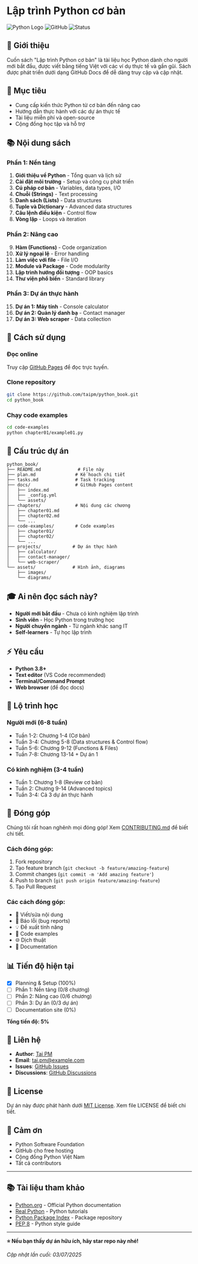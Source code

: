 # Lập trình Python cơ bản

![Python Logo](https://img.shields.io/badge/Python-3.8+-blue.svg)
![GitHub](https://img.shields.io/github/license/taipm/python_book)
![Status](https://img.shields.io/badge/Status-In%20Development-yellow.svg)

## 📖 Giới thiệu

Cuốn sách "Lập trình Python cơ bản" là tài liệu học Python dành cho người mới bắt đầu, được viết bằng tiếng Việt với các ví dụ thực tế và gần gũi. Sách được phát triển dưới dạng GitHub Docs để dễ dàng truy cập và cập nhật.

## 🎯 Mục tiêu

- Cung cấp kiến thức Python từ cơ bản đến nâng cao
- Hướng dẫn thực hành với các dự án thực tế
- Tài liệu miễn phí và open-source
- Cộng đồng học tập và hỗ trợ

## 📚 Nội dung sách

### Phần 1: Nền tảng
1. **Giới thiệu về Python** - Tổng quan và lịch sử
2. **Cài đặt môi trường** - Setup và công cụ phát triển
3. **Cú pháp cơ bản** - Variables, data types, I/O
4. **Chuỗi (Strings)** - Text processing
5. **Danh sách (Lists)** - Data structures
6. **Tuple và Dictionary** - Advanced data structures
7. **Câu lệnh điều kiện** - Control flow
8. **Vòng lặp** - Loops và iteration

### Phần 2: Nâng cao
9. **Hàm (Functions)** - Code organization
10. **Xử lý ngoại lệ** - Error handling
11. **Làm việc với file** - File I/O
12. **Module và Package** - Code modularity
13. **Lập trình hướng đối tượng** - OOP basics
14. **Thư viện phổ biến** - Standard library

### Phần 3: Dự án thực hành
15. **Dự án 1: Máy tính** - Console calculator
16. **Dự án 2: Quản lý danh bạ** - Contact manager
17. **Dự án 3: Web scraper** - Data collection

## 🚀 Cách sử dụng

### Đọc online
Truy cập [GitHub Pages](https://taipm.github.io/python_book) để đọc trực tuyến.

### Clone repository
```bash
git clone https://github.com/taipm/python_book.git
cd python_book
```

### Chạy code examples
```bash
cd code-examples
python chapter01/example01.py
```

## 📁 Cấu trúc dự án

```
python_book/
├── README.md              # File này
├── plan.md               # Kế hoạch chi tiết
├── tasks.md              # Task tracking
├── docs/                 # GitHub Pages content
│   ├── index.md
│   ├── _config.yml
│   └── assets/
├── chapters/             # Nội dung các chương
│   ├── chapter01.md
│   ├── chapter02.md
│   └── ...
├── code-examples/        # Code examples
│   ├── chapter01/
│   ├── chapter02/
│   └── ...
├── projects/            # Dự án thực hành
│   ├── calculator/
│   ├── contact-manager/
│   └── web-scraper/
└── assets/              # Hình ảnh, diagrams
    ├── images/
    └── diagrams/
```

## 🎓 Ai nên đọc sách này?

- **Người mới bắt đầu** - Chưa có kinh nghiệm lập trình
- **Sinh viên** - Học Python trong trường học
- **Người chuyển ngành** - Từ ngành khác sang IT
- **Self-learners** - Tự học lập trình

## ⚡ Yêu cầu

- **Python 3.8+** 
- **Text editor** (VS Code recommended)
- **Terminal/Command Prompt**
- **Web browser** (để đọc docs)

## 📅 Lộ trình học

### Người mới (6-8 tuần)
- Tuần 1-2: Chương 1-4 (Cơ bản)
- Tuần 3-4: Chương 5-8 (Data structures & Control flow)
- Tuần 5-6: Chương 9-12 (Functions & Files)
- Tuần 7-8: Chương 13-14 + Dự án 1

### Có kinh nghiệm (3-4 tuần)
- Tuần 1: Chương 1-8 (Review cơ bản)
- Tuần 2: Chương 9-14 (Advanced topics)
- Tuần 3-4: Cả 3 dự án thực hành

## 🤝 Đóng góp

Chúng tôi rất hoan nghênh mọi đóng góp! Xem [CONTRIBUTING.md](CONTRIBUTING.md) để biết chi tiết.

### Cách đóng góp:
1. Fork repository
2. Tạo feature branch (`git checkout -b feature/amazing-feature`)
3. Commit changes (`git commit -m 'Add amazing feature'`)
4. Push to branch (`git push origin feature/amazing-feature`)
5. Tạo Pull Request

### Các cách đóng góp:
- 📝 Viết/sửa nội dung
- 🐛 Báo lỗi (bug reports)
- 💡 Đề xuất tính năng
- 🔧 Code examples
- 🌐 Dịch thuật
- 📖 Documentation

## 📊 Tiến độ hiện tại

- [x] Planning & Setup (100%)
- [ ] Phần 1: Nền tảng (0/8 chương)
- [ ] Phần 2: Nâng cao (0/6 chương) 
- [ ] Phần 3: Dự án (0/3 dự án)
- [ ] Documentation site (0%)

**Tổng tiến độ: 5%**

## 📧 Liên hệ

- **Author**: [Tai PM](https://github.com/taipm)
- **Email**: tai.pm@example.com
- **Issues**: [GitHub Issues](https://github.com/taipm/python_book/issues)
- **Discussions**: [GitHub Discussions](https://github.com/taipm/python_book/discussions)

## 📄 License

Dự án này được phát hành dưới [MIT License](LICENSE). Xem file LICENSE để biết chi tiết.

## 🙏 Cảm ơn

- Python Software Foundation
- GitHub cho free hosting
- Cộng đồng Python Việt Nam
- Tất cả contributors

---

## 📚 Tài liệu tham khảo

- [Python.org](https://python.org) - Official Python documentation
- [Real Python](https://realpython.com) - Python tutorials
- [Python Package Index](https://pypi.org) - Package repository
- [PEP 8](https://pep8.org) - Python style guide

---

**⭐ Nếu bạn thấy dự án hữu ích, hãy star repo này nhé!**

*Cập nhật lần cuối: 03/07/2025*
